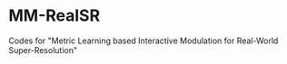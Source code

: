 # MM-RealSR
Codes for "Metric Learning based Interactive Modulation for Real-World Super-Resolution"
